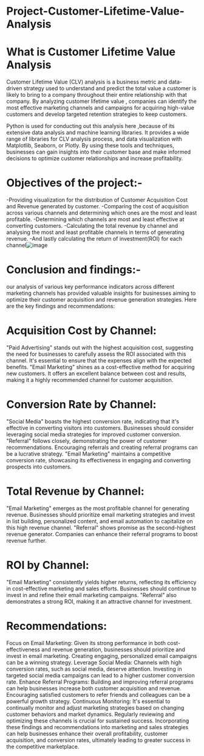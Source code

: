 # Project-Customer-Lifetime-Value-Analysis

# What is Customer Lifetime Value Analysis
Customer Lifetime Value (CLV) analysis is a business metric and data-driven strategy used to understand and predict the total value a customer is likely to bring to a company throughout their entire relationship with that company.  By analyzing customer lifetime value , companies can identify the most effective marketing  channels and campaigns for acquiring high-value customers and develop targeted retention strategies to keep customers.

Python is used for conducting out this analysis here ,because of its extensive data analysis and machine learning libraries. It provides a wide range of libraries for CLV analysis process, and data visualization with Matplotlib, Seaborn, or Plotly. By using these tools and techniques, businesses can gain insights into their customer base and make informed decisions to optimize customer relationships and increase profitability.

# Objectives of the project:-
-Providing visualization for the distribution of Customer Acquisition Cost and Revenue generated by customer.
-Comparing the cost of acquisition across various channels and determining which ones are the most and least profitable.
-Determining which channels are most and least effective at converting customers.
-Calculating the total revenue by channel and analysing the most and least profitable channels in terms of generating revenue.
-And lastly calculating the return of investment(ROI) for each channel![image](https://github.com/Nirala-Garima/Project-Customer-Lifetime-Value-Analysis/assets/147384166/9535dd25-39f3-462e-a23c-179f01c1908d)

# Conclusion and findings:-
our analysis of various key performance indicators across different marketing channels has provided valuable insights for businesses aiming to optimize their customer acquisition and revenue generation strategies. Here are the key findings and recommendations:

# Acquisition Cost by Channel:
"Paid Advertising" stands out with the highest acquisition cost, suggesting the need for businesses to carefully assess the ROI associated with this channel. It's essential to ensure that the expenses align with the expected benefits.
"Email Marketing" shines as a cost-effective method for acquiring new customers. It offers an excellent balance between cost and results, making it a highly recommended channel for customer acquisition.

# Conversion Rate by Channel:
"Social Media" boasts the highest conversion rate, indicating that it's effective in converting visitors into customers. Businesses should consider leveraging social media strategies for improved customer conversion.
"Referral" follows closely, demonstrating the power of customer recommendations. Encouraging referrals and creating referral programs can be a lucrative strategy.
"Email Marketing" maintains a competitive conversion rate, showcasing its effectiveness in engaging and converting prospects into customers.

# Total Revenue by Channel:
"Email Marketing" emerges as the most profitable channel for generating revenue. Businesses should prioritize email marketing strategies and invest in list building, personalized content, and email automation to capitalize on this high revenue channel.
"Referral" shows promise as the second-highest revenue generator. Companies can enhance their referral programs to boost revenue further.

# ROI by Channel:
"Email Marketing" consistently yields higher returns, reflecting its efficiency in cost-effective marketing and sales efforts. Businesses should continue to invest in and refine their email marketing campaigns.
"Referral" also demonstrates a strong ROI, making it an attractive channel for investment.

# Recommendations:
Focus on Email Marketing: Given its strong performance in both cost-effectiveness and revenue generation, businesses should prioritize and invest in email marketing. Creating engaging, personalized email campaigns can be a winning strategy.
Leverage Social Media: Channels with high conversion rates, such as social media, deserve attention. Investing in targeted social media campaigns can lead to a higher customer conversion rate.
Enhance Referral Programs: Building and improving referral programs can help businesses increase both customer acquisition and revenue. Encouraging satisfied customers to refer friends and colleagues can be a powerful growth strategy.
Continuous Monitoring: It's essential to continually monitor and adjust marketing strategies based on changing customer behaviors and market dynamics. Regularly reviewing and optimizing these channels is crucial for sustained success.
Incorporating these findings and recommendations into marketing and sales strategies can help businesses enhance their overall profitability, customer acquisition, and conversion rates, ultimately leading to greater success in the competitive marketplace.







